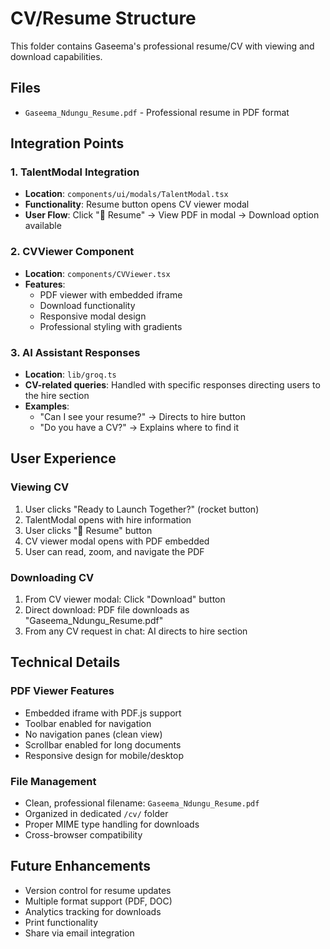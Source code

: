 # CV/Resume Structure

This folder contains Gaseema's professional resume/CV with viewing and download capabilities.

## Files

- `Gaseema_Ndungu_Resume.pdf` - Professional resume in PDF format

## Integration Points

### 1. TalentModal Integration

- **Location**: `components/ui/modals/TalentModal.tsx`
- **Functionality**: Resume button opens CV viewer modal
- **User Flow**: Click "📄 Resume" → View PDF in modal → Download option available

### 2. CVViewer Component

- **Location**: `components/CVViewer.tsx`
- **Features**:
  - PDF viewer with embedded iframe
  - Download functionality
  - Responsive modal design
  - Professional styling with gradients

### 3. AI Assistant Responses

- **Location**: `lib/groq.ts`
- **CV-related queries**: Handled with specific responses directing users to the hire section
- **Examples**:
  - "Can I see your resume?" → Directs to hire button
  - "Do you have a CV?" → Explains where to find it

## User Experience

### Viewing CV

1. User clicks "Ready to Launch Together?" (rocket button)
2. TalentModal opens with hire information
3. User clicks "📄 Resume" button
4. CV viewer modal opens with PDF embedded
5. User can read, zoom, and navigate the PDF

### Downloading CV

1. From CV viewer modal: Click "Download" button
2. Direct download: PDF file downloads as "Gaseema_Ndungu_Resume.pdf"
3. From any CV request in chat: AI directs to hire section

## Technical Details

### PDF Viewer Features

- Embedded iframe with PDF.js support
- Toolbar enabled for navigation
- No navigation panes (clean view)
- Scrollbar enabled for long documents
- Responsive design for mobile/desktop

### File Management

- Clean, professional filename: `Gaseema_Ndungu_Resume.pdf`
- Organized in dedicated `/cv/` folder
- Proper MIME type handling for downloads
- Cross-browser compatibility

## Future Enhancements

- Version control for resume updates
- Multiple format support (PDF, DOC)
- Analytics tracking for downloads
- Print functionality
- Share via email integration
